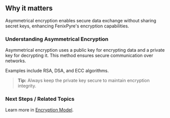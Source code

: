 
## Why it matters
Asymmetrical encryption enables secure data exchange without sharing secret keys, enhancing FenixPyre's encryption capabilities.

### Understanding Asymmetrical Encryption
Asymmetrical encryption uses a public key for encrypting data and a private key for decrypting it. This method ensures secure communication over networks.

Examples include RSA, DSA, and ECC algorithms.

> **Tip:** Always keep the private key secure to maintain encryption integrity.

### Next Steps / Related Topics
Learn more in [Encryption Model](/02-core-concepts/encryption-model).
